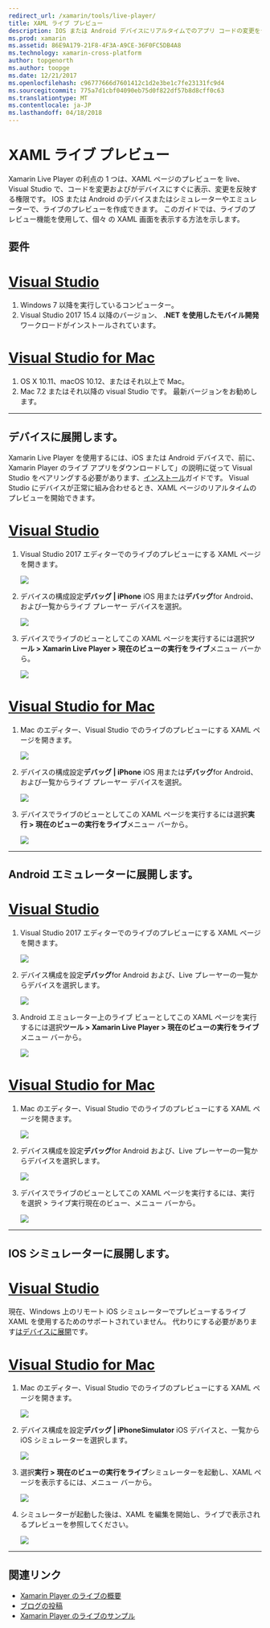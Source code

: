 ```yaml
---
redirect_url: /xamarin/tools/live-player/
title: XAML ライブ プレビュー
description: IOS または Android デバイスにリアルタイムでのアプリ コードの変更をテストします。
ms.prod: xamarin
ms.assetid: 86E9A179-21F8-4F3A-A9CE-36F0FC5DB4A8
ms.technology: xamarin-cross-platform
author: topgenorth
ms.author: toopge
ms.date: 12/21/2017
ms.openlocfilehash: c96777666d7601412c1d2e3be1c7fe23131fc9d4
ms.sourcegitcommit: 775a7d1cbf04090eb75d0f822df57b8d8cff0c63
ms.translationtype: MT
ms.contentlocale: ja-JP
ms.lasthandoff: 04/18/2018
---
```

# <a name="xaml-live-previewing"></a>XAML ライブ プレビュー

Xamarin Live Player の利点の 1 つは、XAML ページのプレビューを live、Visual Studio で、コードを変更およびがデバイスにすぐに表示、変更を反映する権限です。 IOS または Android のデバイスまたはシミュレーターやエミュレーターで、ライブのプレビューを作成できます。 このガイドでは、ライブのプレビュー機能を使用して、個々 の XAML 画面を表示する方法を示します。

## <a name="requirements"></a>要件

# <a name="visual-studiotabwindows"></a>[Visual Studio](#tab/windows)

1. Windows 7 以降を実行しているコンピューター。
2. Visual Studio 2017 15.4 以降のバージョン、 **.NET を使用したモバイル開発**ワークロードがインストールされています。

# <a name="visual-studio-for-mactabmacos"></a>[Visual Studio for Mac](#tab/macos)

1. OS X 10.11、macOS 10.12、またはそれ以上で Mac。
2. Mac 7.2 またはそれ以降の visual Studio です。 最新バージョンをお勧めします。

-----



<a name="deploydevice" />

## <a name="deploying-to-device"></a>デバイスに展開します。

Xamarin Live Player を使用するには、iOS または Android デバイスで、前に、Xamarin Player のライブ アプリをダウンロードして」の説明に従って Visual Studio をペアリングする必要があります、[インストール](~/tools/live-player/install.md)ガイドです。 Visual Studio にデバイスが正常に組み合わせるとき、XAML ページのリアルタイムのプレビューを開始できます。 

# <a name="visual-studiotabwindows"></a>[Visual Studio](#tab/windows)

1. Visual Studio 2017 エディターでのライブのプレビューにする XAML ページを開きます。

    ![](live-view-images/vs-image1.png)

2. デバイスの構成設定**デバッグ | iPhone** iOS 用または**デバッグ**for Android、および一覧からライブ プレーヤー デバイスを選択。

    ![](live-view-images/vs-image2.png)

3. デバイスでライブのビューとしてこの XAML ページを実行するには選択**ツール > Xamarin Live Player > 現在のビューの実行をライブ**メニュー バーから。

    ![](live-view-images/vs-image3.png)

# <a name="visual-studio-for-mactabmacos"></a>[Visual Studio for Mac](#tab/macos)

1. Mac のエディター、Visual Studio でのライブのプレビューにする XAML ページを開きます。

    ![](live-view-images/image1.png)

2. デバイスの構成設定**デバッグ | iPhone** iOS 用または**デバッグ**for Android、および一覧からライブ プレーヤー デバイスを選択。

    ![](live-view-images/image2.png)

3. デバイスでライブのビューとしてこの XAML ページを実行するには選択**実行 > 現在のビューの実行をライブ**メニュー バーから。

    ![](live-view-images/image3.png)

-----








## <a name="deploying-to-android-emulator"></a>Android エミュレーターに展開します。

# <a name="visual-studiotabvswin"></a>[Visual Studio](#tab/vswin)

1. Visual Studio 2017 エディターでのライブのプレビューにする XAML ページを開きます。

    ![](live-view-images/vs-image1.png)

2. デバイス構成を設定**デバッグ**for Android および、Live プレーヤーの一覧からデバイスを選択します。

    ![](live-view-images/vs-image4.png)

3. Android エミュレーター上のライブ ビューとしてこの XAML ページを実行するには選択**ツール > Xamarin Live Player > 現在のビューの実行をライブ**メニュー バーから。

    ![](live-view-images/vs-image3.png)

# <a name="visual-studio-for-mactabvsmac"></a>[Visual Studio for Mac](#tab/vsmac)

1. Mac のエディター、Visual Studio でのライブのプレビューにする XAML ページを開きます。

    ![](live-view-images/image7.png)

2. デバイス構成を設定**デバッグ**for Android および、Live プレーヤーの一覧からデバイスを選択します。

    ![](live-view-images/image6.png)

3. デバイスでライブのビューとしてこの XAML ページを実行するには、実行を選択 > ライブ実行現在のビュー、メニュー バーから。

    ![](live-view-images/image3.png)

-----





## <a name="deploying-to-ios-simulator"></a>IOS シミュレーターに展開します。

# <a name="visual-studiotabvswin"></a>[Visual Studio](#tab/vswin)

現在、Windows 上のリモート iOS シミュレーターでプレビューするライブ XAML を使用するためのサポートされていません。 代わりにする必要があります[はデバイスに展開](#deploydevice)です。

# <a name="visual-studio-for-mactabvsmac"></a>[Visual Studio for Mac](#tab/vsmac)

1. Mac のエディター、Visual Studio でのライブのプレビューにする XAML ページを開きます。

    ![](live-view-images/image1.png)

2. デバイス構成を設定**デバッグ | iPhoneSimulator** iOS デバイスと、一覧から iOS シミュレーターを選択します。

    ![](live-view-images/image2.png)

3. 選択**実行 > 現在のビューの実行をライブ**シミュレーターを起動し、XAML ページを表示するには、メニュー バーから。

    ![](live-view-images/image4.png)

4. シミュレーターが起動した後は、XAML を編集を開始し、ライブで表示されるプレビューを参照してください。

    ![](live-view-images/image5.png)  

-----








## <a name="related-links"></a>関連リンク

- [Xamarin Player のライブの概要](https://xamarin.com/live)
- [ブログの投稿](https://blog.xamarin.com/live-player/)
- [Xamarin Player のライブのサンプル](~/tools/live-player/samples.md)
